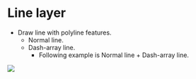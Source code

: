 # Line layer

- Draw line with polyline features.
  - Normal line.
  - Dash-array line.
    - Following example is Normal line + Dash-array line.

![](./images/21_dash-array.png)
